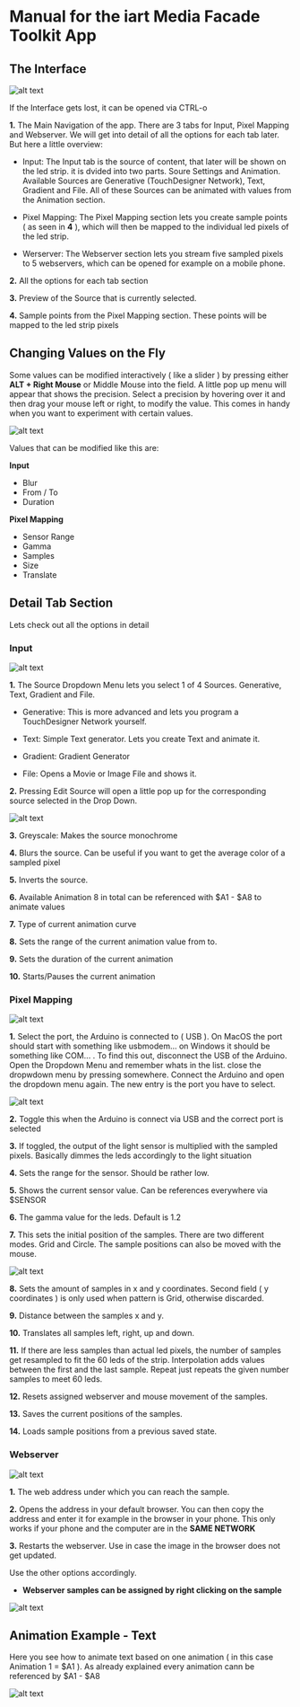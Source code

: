 # Manual for the iart Media Facade Toolkit App

## The Interface

![alt text](./images/interface.jpg "Interface")

If the Interface gets lost, it can be opened via CTRL-o

**1.** The Main Navigation of the app. There are 3 tabs for Input, Pixel Mapping and Webserver. We will get into detail of all the options for each tab later. But here a little overview:

- Input: The Input tab is the source of content, that later will be shown on the led strip. it is dvided into two parts. Soure Settings and Animation. Available Sources are Generative (TouchDesigner Network), Text, Gradient and File. All of these Sources can be animated with values from the Animation section.

- Pixel Mapping: The Pixel Mapping section lets you create sample points ( as seen in **4** ), which will then be mapped to the individual led pixels of the led strip.

- Werserver: The Webserver section lets you stream five sampled pixels to 5 webservers, which can be opened for example on a mobile phone.

**2.** All the options for each tab section

**3.** Preview of the Source that is currently selected.

**4.** Sample points from the Pixel Mapping section. These points will be mapped to the led strip pixels

## Changing Values on the Fly

Some values can be modified interactively ( like a slider ) by pressing either **ALT + Right Mouse** or Middle Mouse into the field. A little pop up menu will appear that shows the precision. Select a precision by hovering over it and then drag your mouse left or right, to modify the value. This comes in handy when you want to experiment with certain values.

![alt text](./images/value-interaction.gif "Value Interaction")

Values that can be modified like this are:

**Input**

- Blur
- From / To
- Duration

**Pixel Mapping**

- Sensor Range
- Gamma
- Samples
- Size
- Translate

## Detail Tab Section

Lets check out all the options in detail

### Input

![alt text](./images/input.jpg "Input")

**1.** The Source Dropdown Menu lets you select 1 of 4 Sources. Generative, Text, Gradient and File.

- Generative: This is more advanced and lets you program a TouchDesigner Network yourself.

- Text: Simple Text generator. Lets you create Text and animate it.

- Gradient: Gradient Generator

- File: Opens a Movie or Image File and shows it.

**2.** Pressing Edit Source will open a little pop up for the corresponding source selected in the Drop Down.

![alt text](./images/individual-inputs.jpg "Individual Inputs")

**3.** Greyscale: Makes the source monochrome

**4.** Blurs the source. Can be useful if you want to get the average color of a sampled pixel

**5.** Inverts the source.

**6.** Available Animation 8 in total can be referenced with $A1 - $A8 to animate values

**7.** Type of current animation curve

**8.** Sets the range of the current animation value from to.

**9.** Sets the duration of the current animation

**10.** Starts/Pauses the current animation

### Pixel Mapping

![alt text](./images/pixel-mapping.jpg "Pixel Mapping")

**1.** Select the port, the Arduino is connected to ( USB ). On MacOS the port should start with something like usbmodem... on Windows it should be something like COM... . To find this out, disconnect the USB of the Arduino. Open the Dropdown Menu and remember whats in the list. close the dropwdown menu by pressing somewhere. Connect the Arduino and open the dropdown menu again. The new entry is the port you have to select.

![alt text](./images/connect-arduino.gif "Connect Arduino")

**2.** Toggle this when the Arduino is connect via USB and the correct port is selected

**3.** If toggled, the output of the light sensor is multiplied with the sampled pixels. Basically dimmes the leds accordingly to the light situation

**4.** Sets the range for the sensor. Should be rather low.

**5.** Shows the current sensor value. Can be references everywhere via $SENSOR

**6.** The gamma value for the leds. Default is 1.2

**7.** This sets the initial position of the samples. There are two different modes. Grid and Circle. The sample positions can also be moved with the mouse.

![alt text](./images/sample-positions.gif "Sample Positions")

**8.** Sets the amount of samples in x and y coordinates. Second field ( y coordinates ) is only used when pattern is Grid, otherwise discarded.

**9.** Distance between the samples x and y.

**10.** Translates all samples left, right, up and down.

**11.** If there are less samples than actual led pixels, the number of samples get resampled to fit the 60 leds of the strip. Interpolation adds values between the first and the last sample. Repeat just repeats the given number samples to meet 60 leds.

**12.** Resets assigned webserver and mouse movement of the samples.

**13.** Saves the current positions of the samples.

**14.** Loads sample positions from a previous saved state.

### Webserver

![alt text](./images/webserver.jpg "Webserver")

**1.** The web address under which you can reach the sample.

**2.** Opens the address in your default browser. You can then copy the address and enter it for example in the browser in your phone. This only works if your phone and the computer are in the **SAME NETWORK**

**3.** Restarts the webserver. Use in case the image in the browser does not get updated.

Use the other options accordingly.

- **Webserver samples can be assigned by right clicking on the sample**

![alt text](./images/open-webserver.gif "Open Webserver")

## Animation Example - Text

Here you see how to animate text based on one animation ( in this case Animation 1 = $A1 ).
As already explained every animation cann be referenced by $A1 - $A8

![alt text](./images/text-animation-example.gif "Text Animation")
